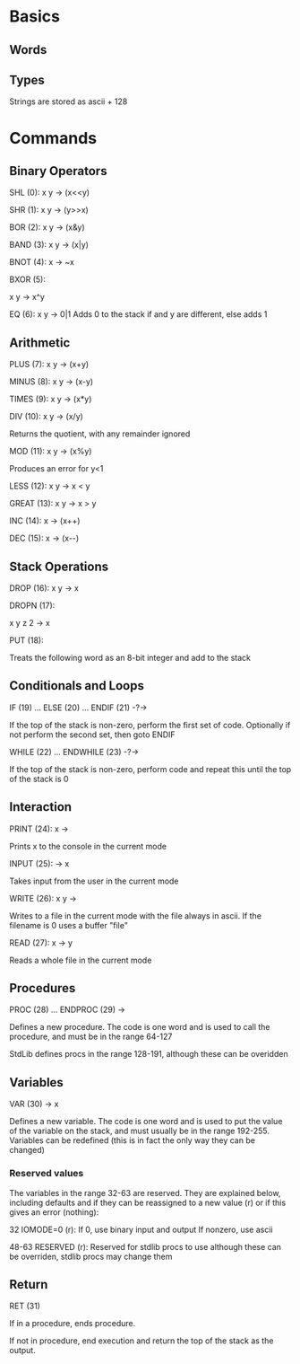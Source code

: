# Basics

## Words

## Types

Strings are stored as ascii + 128
# Commands

## Binary Operators

SHL (0):
x y -> (x<<y)

SHR (1):
x y -> (y>>x)

BOR (2):
x y -> (x&y)

BAND (3):
x y -> (x|y)

BNOT (4):
x -> ~x

BXOR (5):

x y -> x^y

EQ (6):
x y -> 0|1
Adds 0 to the stack if and y are different, else adds 1

## Arithmetic

PLUS (7):
x y -> (x+y)

MINUS (8):
x y -> (x-y)

TIMES (9):
x y -> (x*y)

DIV (10):
x y -> (x/y)

Returns the quotient, with any remainder ignored

MOD (11):
x y -> (x%y)

Produces an error for y<1

LESS (12):
x y -> x < y

GREAT (13):
x y -> x > y

INC (14):
x -> (x++)

DEC (15):
x -> (x--)

## Stack Operations

DROP (16):
x y -> x

DROPN (17):

x y z 2 -> x

PUT (18):

Treats the following word as an 8-bit integer and add to the stack

## Conditionals and Loops

IF (19) ... ELSE (20) ... ENDIF (21)
-?->

If the top of the stack is non-zero, perform the first set of code.
Optionally if not perform the second set, then goto ENDIF

WHILE (22) ... ENDWHILE (23)
-?->

If the top of the stack is non-zero, perform code and repeat this until the top of the stack is 0

## Interaction

PRINT (24):
x ->

Prints x to the console in the current mode

INPUT (25):
-> x

Takes input from the user in the current mode


WRITE (26):
x y ->

Writes to a file in the current mode with the file always in ascii. If the filename is 0 uses a buffer "file"

READ (27):
x -> y

Reads a whole file in the current mode


## Procedures

PROC (28) <WORD>... ENDPROC (29)
->

Defines a new procedure. The code is one word and is used to call the procedure, and must be in the range 64-127

StdLib defines procs in the range 128-191, although these can be overidden

## Variables

VAR (30) <WORD>
-> x

Defines a new variable. The code is one word and is used to put the value of the variable on the stack, and must usually be in the range 192-255. Variables can be redefined (this is in fact the only way they can be changed)

### Reserved values

The variables in the range 32-63 are reserved. They are explained below, including defaults and if they can be reassigned to a new value (r) or if this gives an error (nothing):

32 IOMODE=0 (r):
If 0, use binary input and output
If nonzero, use ascii

48-63 RESERVED (r):
Reserved for stdlib procs to use although these can be overriden, stdlib procs may change them

## Return

RET (31)

If in a procedure, ends procedure.

If not in procedure, end execution and return the top of the stack as the output.